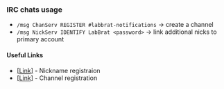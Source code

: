 ### IRC chats usage

* `/msg ChanServ REGISTER #labbrat-notifications` -> create a channel
* `/msg NickServ IDENTIFY LabBrat <password>` -> link additional nicks to primary account

#### Useful Links
* [[Link]](https://libera.chat/guides/registration) - Nickname registraion
* [[Link]](https://libera.chat/chanreg/) - Channel registration

